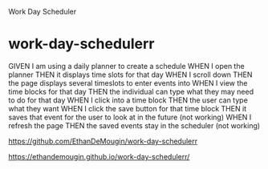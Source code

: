 Work Day Scheduler

# work-day-schedulerr

GIVEN I am using a daily planner to create a schedule
WHEN I open the planner
THEN it displays time slots for that day
WHEN I scroll down
THEN the page displays several timeslots to enter events into
WHEN I view the time blocks for that day
THEN the individual can type what they may need to do for that day
WHEN I click into a time block
THEN the user can type what they want
WHEN I click the save button for that time block
THEN it saves that event for the user to look at in the future (not working)
WHEN I refresh the page
THEN the saved events stay in the scheduler (not working)

https://github.com/EthanDeMougin/work-day-schedulerr

https://ethandemougin.github.io/work-day-schedulerr/

